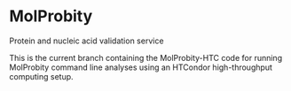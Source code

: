 # MolProbity
Protein and nucleic acid validation service

This is the current branch containing the MolProbity-HTC code for running MolProbity command line analyses using an HTCondor high-throughput computing setup.
